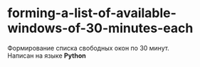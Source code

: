 # forming-a-list-of-available-windows-of-30-minutes-each
Формирование списка свободных окон по 30 минут.  
Написан на языке **Python**
